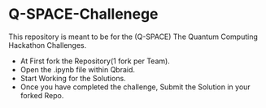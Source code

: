 # Q-SPACE-Challenege
This repository is meant to be for the (Q-SPACE) The Quantum Computing Hackathon Challenges.

- At First fork the Repository(1 fork per Team). 
- Open the .ipynb file within Qbraid.
- Start Working for the Solutions.
- Once you have completed the challenge, Submit the Solution in your forked Repo. 
